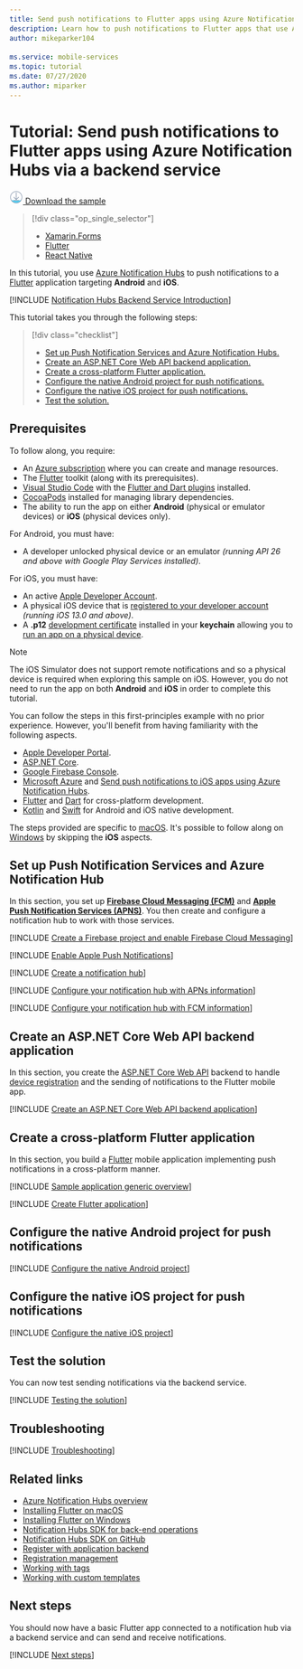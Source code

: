 ```yaml
---
title: Send push notifications to Flutter apps using Azure Notification Hubs via a backend service | Microsoft Docs
description: Learn how to push notifications to Flutter apps that use Azure Notification Hubs via a backend service. 
author: mikeparker104

ms.service: mobile-services
ms.topic: tutorial
ms.date: 07/27/2020
ms.author: miparker
---
```


# Tutorial: Send push notifications to Flutter apps using Azure Notification Hubs via a backend service  

[![Download Sample](media/download.png) Download the sample](https://github.com/xamcat/mobcat-samples/tree/master/notification_hub_backend_service)  

> [!div class="op_single_selector"]
>
> * [Xamarin.Forms](notification-hubs-backend-service-xamarin-forms.md)
> * [Flutter](notification-hubs-backend-service-flutter.md)
> * [React Native](notification-hubs-backend-service-react-native.md)

In this tutorial, you use [Azure Notification Hubs](/azure/notification-hubs/notification-hubs-push-notification-overview) to push notifications to a [Flutter](https://flutter.dev) application targeting **Android** and **iOS**.  

[!INCLUDE [Notification Hubs Backend Service Introduction](includes/notification-hubs-backend-service-introduction.md)]

This tutorial takes you through the following steps:

> [!div class="checklist"]
>
> * [Set up Push Notification Services and Azure Notification Hubs.](#set-up-push-notification-services-and-azure-notification-hub)
> * [Create an ASP.NET Core Web API backend application.](#create-an-aspnet-core-web-api-backend-application)
> * [Create a cross-platform Flutter application.](#create-a-cross-platform-flutter-application)
> * [Configure the native Android project for push notifications.](#configure-the-native-android-project-for-push-notifications)
> * [Configure the native iOS project for push notifications.](#configure-the-native-ios-project-for-push-notifications)
> * [Test the solution.](#test-the-solution)

## Prerequisites

To follow along, you require:

* An [Azure subscription](https://portal.azure.com) where you can create and manage resources.
* The [Flutter](https://flutter.dev/docs/get-started/install) toolkit (along with its prerequisites).
* [Visual Studio Code](https://code.visualstudio.com) with the [Flutter and Dart plugins](https://flutter.dev/docs/get-started/editor?tab=vscode) installed.
* [CocoaPods](https://guides.cocoapods.org/using/getting-started.html#installation) installed for managing library dependencies.
* The ability to run the app on either **Android** (physical or emulator devices) or **iOS** (physical devices only).

For Android, you must have:

* A developer unlocked physical device or an emulator *(running API 26 and above with Google Play Services installed)*.

For iOS, you must have:

* An active [Apple Developer Account](https://developer.apple.com).
* A physical iOS device that is [registered to your developer account](https://help.apple.com/developer-account/#/dev40df0d9fa) *(running iOS 13.0 and above)*.
* A **.p12** [development certificate](https://help.apple.com/developer-account/#/dev04fd06d56) installed in your **keychain** allowing you to [run an app on a physical device](https://help.apple.com/xcode/mac/current/#/dev5a825a1ca).

> [!NOTE]
> The iOS Simulator does not support remote notifications and so a physical device is required when exploring this sample on iOS. However, you do not need to run the app on both **Android** and **iOS** in order to complete this tutorial.

You can follow the steps in this first-principles example with no prior experience. However, you'll benefit from having familiarity with the following aspects.

* [Apple Developer Portal](https://developer.apple.com).
* [ASP.NET Core](/aspnet/core/introduction-to-aspnet-core?view=aspnetcore-3.1).
* [Google Firebase Console](https://console.firebase.google.com/u/0/).
* [Microsoft Azure](https://portal.azure.com) and [Send push notifications to iOS apps using Azure Notification Hubs](/azure/notification-hubs/ios-sdk-get-started).
* [Flutter](https://flutter.dev) and [Dart](https://dart.dev) for cross-platform development.
* [Kotlin](https://kotlinlang.org) and [Swift](https://developer.apple.com/swift) for Android and iOS native development.

The steps provided are specific to [macOS](https://developer.apple.com/macos). It's possible to follow along on [Windows](https://www.microsoft.com/windows) by skipping the **iOS** aspects.

## Set up Push Notification Services and Azure Notification Hub

In this section, you set up **[Firebase Cloud Messaging (FCM)](https://firebase.google.com/docs/cloud-messaging)** and **[Apple Push Notification Services (APNS)](https://developer.apple.com/library/archive/documentation/NetworkingInternet/Conceptual/RemoteNotificationsPG/APNSOverview.html)**. You then create and configure a notification hub to work with those services.

[!INCLUDE [Create a Firebase project and enable Firebase Cloud Messaging](includes/notification-hubs-common-enable-firebase-cloud-messaging.md)]

[!INCLUDE [Enable Apple Push Notifications](includes/notification-hubs-common-enable-apple-push-notifications.md)]

[!INCLUDE [Create a notification hub](includes/notification-hubs-common-create-notification-hub.md)]

[!INCLUDE [Configure your notification hub with APNs information](includes/notification-hubs-common-configure-with-apns-information.md)]

[!INCLUDE [Configure your notification hub with FCM information](includes/notification-hubs-common-configure-with-fcm-information.md)]

## Create an ASP.NET Core Web API backend application

In this section, you create the [ASP.NET Core Web API](https://dotnet.microsoft.com/apps/aspnet/apis) backend to handle [device registration](/azure/notification-hubs/notification-hubs-push-notification-registration-management#what-is-device-registration) and the sending of notifications to the Flutter mobile app.

[!INCLUDE [Create an ASP.NET Core Web API backend application](includes/notification-hubs-backend-service-web-api.md)]

## Create a cross-platform Flutter application

In this section, you build a [Flutter](https://flutter.dev) mobile application implementing push notifications in a cross-platform manner.

[!INCLUDE [Sample application generic overview](includes/notification-hubs-backend-service-sample-app-overview.md)]

[!INCLUDE [Create Flutter application](includes/notification-hubs-backend-service-sample-app-flutter.md)]

## Configure the native Android project for push notifications

[!INCLUDE [Configure the native Android project](includes/notification-hubs-backend-service-configure-flutter-android.md)]

## Configure the native iOS project for push notifications

[!INCLUDE [Configure the native iOS project](includes/notification-hubs-backend-service-configure-flutter-ios.md)]

## Test the solution

You can now test sending notifications via the backend service.

[!INCLUDE [Testing the solution](includes/notification-hubs-backend-service-testing.md)]

## Troubleshooting

[!INCLUDE [Troubleshooting](includes/notification-hubs-backend-service-troubleshooting.md)]

## Related links

* [Azure Notification Hubs overview](/azure/notification-hubs/notification-hubs-push-notification-overview)
* [Installing Flutter on macOS](https://flutter.dev/docs/get-started/install/macos)
* [Installing Flutter on Windows](https://flutter.dev/docs/get-started/install/windows)
* [Notification Hubs SDK for back-end operations](https://www.nuget.org/packages/Microsoft.Azure.NotificationHubs/)
* [Notification Hubs SDK on GitHub](https://github.com/Azure/azure-notificationhubs)
* [Register with application backend](/azure/notification-hubs/notification-hubs-ios-aspnet-register-user-from-backend-to-push-notification)
* [Registration management](/azure/notification-hubs/notification-hubs-push-notification-registration-management)
* [Working with tags](/azure/notification-hubs/notification-hubs-tags-segment-push-message)
* [Working with custom templates](/azure/notification-hubs/notification-hubs-templates-cross-platform-push-messages)

## Next steps

You should now have a basic Flutter app connected to a notification hub via a backend service and can send and receive notifications.

[!INCLUDE [Next steps](includes/notification-hubs-backend-service-next-steps.md)]